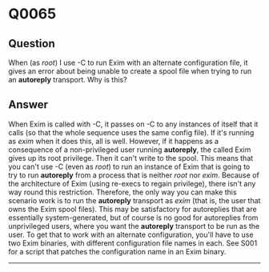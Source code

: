 Q0065
=====

Question
--------

When (as *root*) I use -C to run Exim with an alternate configuration
file, it gives an error about being unable to create a spool file when
trying to run an **autoreply** transport. Why is this?

Answer
------

When Exim is called with -C, it passes on -C to any instances of itself
that it calls (so that the whole sequence uses the same config file). If
it's running as *exim* when it does this, all is well. However, if it
happens as a consequence of a non-privileged user running **autoreply**,
the called Exim gives up its root privilege. Then it can't write to the
spool. This means that you can't use -C (even as *root*) to run an
instance of Exim that is going to try to run **autoreply** from a
process that is neither *root* nor *exim*. Because of the architecture
of Exim (using re-execs to regain privilege), there isn't any way round
this restriction. Therefore, the only way you can make this scenario
work is to run the **autoreply** transport as *exim* (that is, the user
that owns the Exim spool files). This may be satisfactory for
autoreplies that are essentially system-generated, but of course is no
good for autoreplies from unprivileged users, where you want the
**autoreply** transport to be run as the user. To get that to work with
an alternate configuration, you'll have to use two Exim binaries, with
different configuration file names in each. See S001 for a script that
patches the configuration name in an Exim binary.

* * * * *
